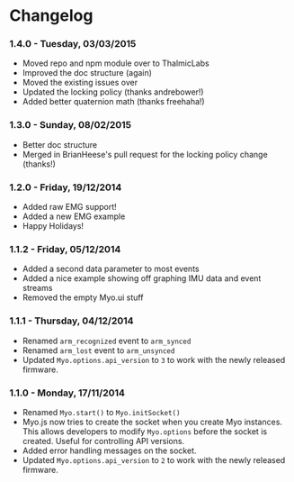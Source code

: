# Changelog

### 1.4.0 - Tuesday, 03/03/2015
* Moved repo and npm module over to ThalmicLabs
* Improved the doc structure (again)
* Moved the existing issues over
* Updated the locking policy (thanks andrebower!)
* Added better quaternion math (thanks freehaha!)

### 1.3.0 - Sunday, 08/02/2015
* Better doc structure
* Merged in BrianHeese's pull request for the locking policy change (thanks!)

### 1.2.0 - Friday, 19/12/2014
* Added raw EMG support!
* Added a new EMG example
* Happy Holidays!

### 1.1.2 - Friday, 05/12/2014
* Added a second data parameter to most events
* Added a nice example showing off graphing IMU data and event streams
* Removed the empty Myo.ui stuff

### 1.1.1 - Thursday, 04/12/2014

* Renamed `arm_recognized` event to `arm_synced`
* Renamed `arm_lost` event to `arm_unsynced`
* Updated `Myo.options.api_version` to `3` to work with the newly released firmware.

### 1.1.0 - Monday, 17/11/2014

* Renamed `Myo.start()` to `Myo.initSocket()`
* Myo.js now tries to create the socket when you create Myo instances. This allows developers to modify `Myo.options` before the socket is created. Useful for controlling API versions.
* Added error handling messages on the socket.
* Updated `Myo.options.api_version` to `2` to work with the newly released firmware.